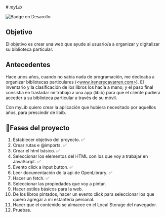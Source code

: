 <em> # myLib </em>

 ![Badge en Desarollo](https://img.shields.io/badge/STATUS-EN%20DESAROLLO-green)

## Objetivo

El objetivo es crear una web que ayude al usuario/a a organizar y digitalizar su biblioteca particular.

## Antecedentes

Hace unos años, cuando no sabía nada de programación, me dedicaba a organizar bibliotecas particulares (<www.irenerecavarren.com>). El inventario y la clasificación de los libros los hacía a mano; y el paso final consistía en trasladar mi trabajo a una app (libib) para que el cliente pudiera acceder a su biblioteca particular a través de su móvil.

Con myLib quiero crear la aplicación que hubiera necesitado por aquellos años, para prescindir de libib.

## :hammer:Fases del proyecto

1) Establecer objetivo del proyecto. :white_check_mark:
2) Crear rutas e @imports. :white_check_mark:
3) Crear el html básico. :white_check_mark:
4) Seleccionar los elementos del HTML con los que voy a trabajar en JavaScript. :white_check_mark:
5) Evento click a input button. :white_check_mark:
6) Leer documentación de la api de OpenLibrary. :white_check_mark:
7) Hacer un fetch. :white_check_mark:
8) Seleccionar las propiedades que voy a pintar.
9) Hacer estilos básicos para la web.
10) De los libros pintados, hacer un evento click para seleccionar los que quiero agregar a mi estantería personal.
11) Hacer que el contenido se almacee en el Local Storage del navegador.
12) Pruebas.